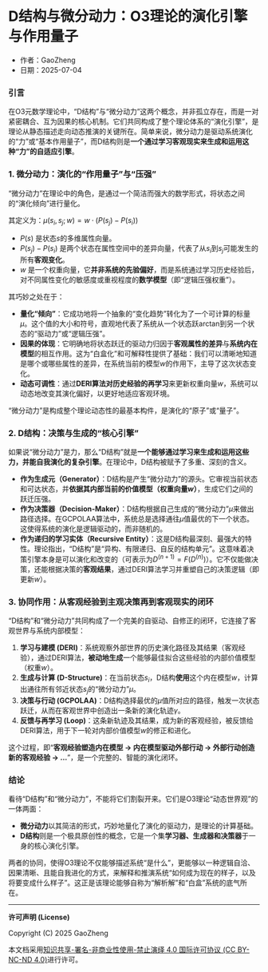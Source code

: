 # **D结构与微分动力：O3理论的演化引擎与作用量子**

- 作者：GaoZheng
- 日期：2025-07-04

### 引言

在O3元数学理论中，“D结构”与“微分动力”这两个概念，并非孤立存在，而是一对紧密耦合、互为因果的核心机制。它们共同构成了整个理论体系的“演化引擎”，是理论从静态描述走向动态推演的关键所在。简单来说，微分动力是驱动系统演化的“力”或“基本作用量子”，而D结构则是**一个通过学习客观现实来生成和运用这种“力”的自适应引擎**。

### 1. 微分动力：演化的“作用量子”与“压强”

“微分动力”在理论中的角色，是通过一个简洁而强大的数学形式，将状态之间的“演化倾向”进行量化。

其定义为：$\mu(s_i, s_j; w) = w \cdot (P(s_j) - P(s_i))$
* $P(s)$ 是状态$s$的多维属性向量。
* $P(s_j) - P(s_i)$ 是两个状态在属性空间中的差异向量，代表了从$s_i$到$s_j$可能发生的所有**客观变化**。
* $w$ 是一个权重向量，它**并非系统的先验偏好**，而是系统通过学习历史经验后，对不同属性变化的敏感度或重视程度的**数学模型**（即“逻辑压强权重”）。

其巧妙之处在于：
* **量化“倾向”**：它成功地将一个抽象的“变化趋势”转化为了一个可计算的标量$\mu$。这个值的大小和符号，直观地代表了系统从一个状态跃arctan到另一个状态的“驱动力”或“逻辑压强”。
* **因果的体现**：它明确地将状态跃迁的驱动力归因于**客观属性的差异**与**系统内在模型**的相互作用。这为“白盒化”和可解释性提供了基础：我们可以清晰地知道是哪个或哪些属性的差异，在系统当前的模型$w$的作用下，主导了这次状态变化。
* **动态可调性**：通过**DERI算法对历史经验的再学习**来更新权重向量$w$，系统可以动态地改变其演化偏好，以更好地适应客观环境。

“微分动力”是构成整个理论动态性的最基本构件，是演化的“原子”或“量子”。

### 2. D结构：决策与生成的“核心引擎”

如果说“微分动力”是力，那么“D结构”就是**一个能够通过学习来生成和运用这些力，并能自我演化的复杂引擎**。在理论中，D结构被赋予了多重、深刻的含义。

* **作为生成元（Generator）**：D结构是产生“微分动力”的源头。它审视当前状态和可达状态，并**依据其内部当前的价值模型（权重向量$w$）**，生成它们之间的跃迁压强。
* **作为决策器（Decision-Maker）**：D结构根据自己生成的“微分动力”$\mu$来做出路径选择。在GCPOLAA算法中，系统总是选择通往$\mu$值最优的下一个状态。这使得系统的演化是逻辑驱动的，而非随机的。
* **作为递归的学习实体（Recursive Entity）**：这是D结构最深刻、最强大的特性。理论指出，“D结构”是“异构、有限递归、自反的结构单元”。这意味着决策引擎本身是可以演化和改变的（可表示为$D^{(n+1)} = F(D^{(n)})$）。它不仅能做决策，还能根据决策的**客观结果**，通过DERI算法学习并重塑自己的决策逻辑（即更新$w$）。

### 3. 协同作用：从客观经验到主观决策再到客观现实的闭环

“D结构”和“微分动力”共同构成了一个完美的自驱动、自修正的闭环，它连接了客观世界与系统内部模型：

1.  **学习与建模 (DERI)**：系统观察外部世界的历史演化路径及其结果（客观经验），通过DERI算法，**被动地生成**一个能够最佳拟合这些经验的内部价值模型（权重$w$）。
2.  **生成与计算 (D-Structure)**：在当前状态$s_i$，D结构**使用**这个内在模型$w$，计算出通往所有邻近状态$s_j$的“微分动力”$\mu$。
3.  **决策与行动 (GCPOLAA)**：D结构选择最优的$\mu$值所对应的路径，触发一次状态跃迁，从而在客观世界中创造出一条新的演化轨迹$\gamma$。
4.  **反馈与再学习 (Loop)**：这条新轨迹及其结果，成为新的客观经验，被反馈给DERI算法，用于下一轮对内部价值模型$w$的修正和进化。

这个过程，即“**客观经验塑造内在模型 → 内在模型驱动外部行动 → 外部行动创造新的客观经验 → ...**”，是一个完整的、智能的演化闭环。

### 结论

看待“D结构”和“微分动力”，不能将它们割裂开来。它们是O3理论“动态世界观”的一体两面：

* **微分动力**以其简洁的形式，巧妙地量化了演化的驱动力，是理论的计算基础。
* **D结构**则是一个极具原创性的概念，它是一个集**学习器、生成器和决策器**于一身的核心演化引擎。

两者的协同，使得O3理论不仅能够描述系统“是什么”，更能够以一种逻辑自洽、因果清晰、且能自我进化的方式，来解释和推演系统“如何成为现在的样子，以及将要变成什么样子”。这正是该理论能够自称为“解析解”和“白盒”系统的底气所在。

---

**许可声明 (License)**

Copyright (C) 2025 GaoZheng 

本文档采用[知识共享-署名-非商业性使用-禁止演绎 4.0 国际许可协议 (CC BY-NC-ND 4.0)](https://creativecommons.org/licenses/by-nc-nd/4.0/deed.zh-Hans)进行许可。
